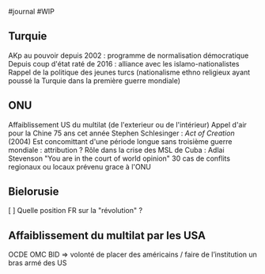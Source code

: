 #journal #WIP 

## Turquie
AKp au pouvoir depuis 2002 : programme de normalisation démocratique
Depuis coup d'état raté de 2016 : alliance avec les islamo-nationalistes
Rappel de la politique des jeunes turcs (nationalisme ethno religieux ayant poussé la Turquie dans la première guerre mondiale)

## ONU
Affaiblissement US du multilat (de l'exterieur ou de l'intérieur)
Appel d'air pour la Chine
75 ans cet année
Stephen Schlesinger : _Act of Creation_ (2004)
	   Est concomittant d'une période longue sans troisième guerre mondiale : attribution ?
	   Rôle dans la crise des MSL de Cuba : Adlai Stevenson "You are in the court of world opinion"
	   30 cas de conflits regionaux ou locaux prévenu grace à l'ONU
   
## Bielorusie
[ ] Quelle position FR sur la "révolution" ?

## Affaiblissement du multilat par les USA
OCDE OMC BID => volonté de placer des américains / faire de l’institution un bras armé des US